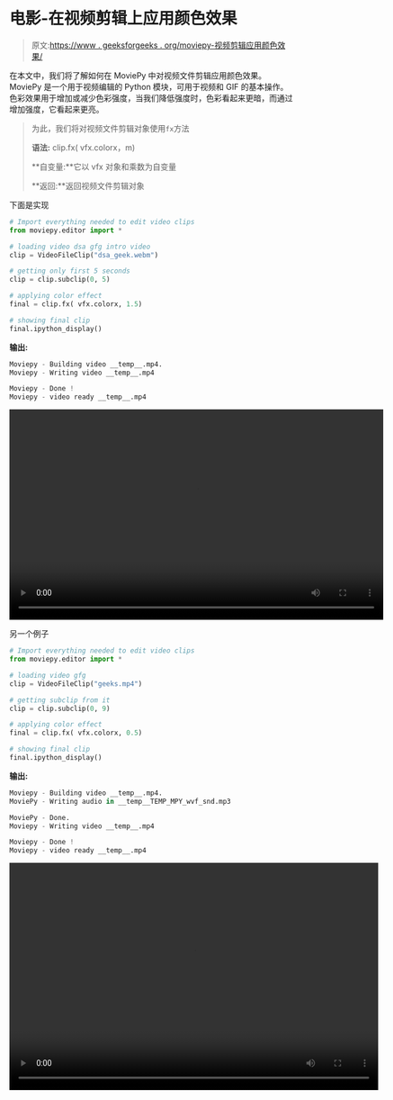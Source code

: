 # 电影-在视频剪辑上应用颜色效果

> 原文:[https://www . geeksforgeeks . org/moviepy-视频剪辑应用颜色效果/](https://www.geeksforgeeks.org/moviepy-applying-color-effect-on-video-clip/)

在本文中，我们将了解如何在 MoviePy 中对视频文件剪辑应用颜色效果。MoviePy 是一个用于视频编辑的 Python 模块，可用于视频和 GIF 的基本操作。色彩效果用于增加或减少色彩强度，当我们降低强度时，色彩看起来更暗，而通过增加强度，它看起来更亮。

> 为此，我们将对视频文件剪辑对象使用`fx`方法
> 
> **语法:** clip.fx( vfx.colorx，m)
> 
> **自变量:**它以 vfx 对象和乘数为自变量
> 
> **返回:**返回视频文件剪辑对象

下面是实现

```py
# Import everything needed to edit video clips
from moviepy.editor import *

# loading video dsa gfg intro video
clip = VideoFileClip("dsa_geek.webm")

# getting only first 5 seconds
clip = clip.subclip(0, 5)

# applying color effect
final = clip.fx( vfx.colorx, 1.5)

# showing final clip
final.ipython_display()
```

**输出:**

```py
Moviepy - Building video __temp__.mp4.
Moviepy - Writing video __temp__.mp4

Moviepy - Done !
Moviepy - video ready __temp__.mp4

```

<video class="wp-video-shortcode" id="video-460226-1" width="665" height="374" preload="metadata" controls=""><source type="video/mp4" src="https://media.geeksforgeeks.org/wp-content/uploads/20200726234326/129.mp4?_=1">[https://media.geeksforgeeks.org/wp-content/uploads/20200726234326/129.mp4](https://media.geeksforgeeks.org/wp-content/uploads/20200726234326/129.mp4)</video>

另一个例子

```py
# Import everything needed to edit video clips
from moviepy.editor import *

# loading video gfg
clip = VideoFileClip("geeks.mp4")

# getting subclip from it
clip = clip.subclip(0, 9)

# applying color effect
final = clip.fx( vfx.colorx, 0.5)

# showing final clip
final.ipython_display()
```

**输出:**

```py
Moviepy - Building video __temp__.mp4.
MoviePy - Writing audio in __temp__TEMP_MPY_wvf_snd.mp3

MoviePy - Done.
Moviepy - Writing video __temp__.mp4

Moviepy - Done !
Moviepy - video ready __temp__.mp4

```

<video class="wp-video-shortcode" id="video-460226-2" width="656" height="404" preload="metadata" controls=""><source type="video/mp4" src="https://media.geeksforgeeks.org/wp-content/uploads/20200726234303/222.mp4?_=2">[https://media.geeksforgeeks.org/wp-content/uploads/20200726234303/222.mp4](https://media.geeksforgeeks.org/wp-content/uploads/20200726234303/222.mp4)</video>